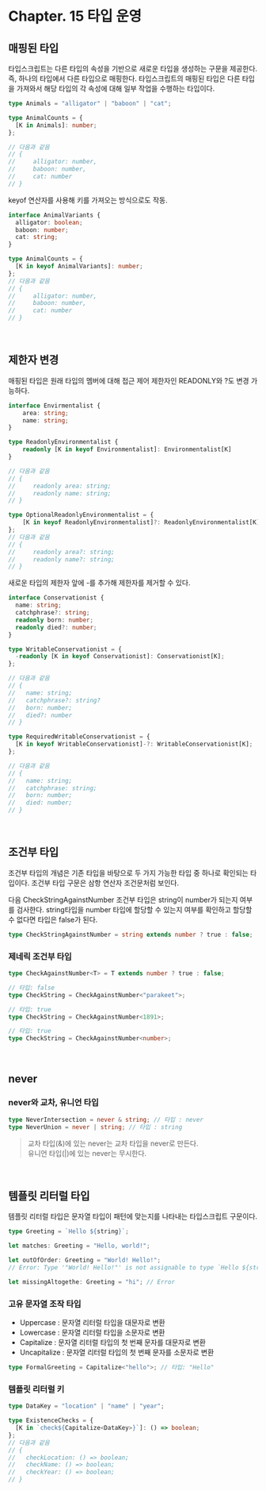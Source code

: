 # Chapter. 15 타입 운영

## 매핑된 타입

타입스크립트는 다른 타입의 속성을 기반으로 새로운 타입을 생성하는 구문을 제공한다.
즉, 하나의 타입에서 다른 타입으로 매핑한다.
타입스크립트의 매핑된 타입은 다른 타입을 가져와서 해당 타입의 각 속성에 대해 일부 작업을 수행하는 타입이다.

```typescript
type Animals = "alligator" | "baboon" | "cat";

type AnimalCounts = {
  [K in Animals]: number;
};

// 다음과 같음
// {
//     alligator: number,
//     baboon: number,
//     cat: number
// }
```

keyof 연산자를 사용해 키를 가져오는 방식으로도 작동.

```ts
interface AnimalVariants {
  alligator: boolean;
  baboon: number;
  cat: string;
}

type AnimalCounts = {
  [K in keyof AnimalVariants]: number;
};
// 다음과 같음
// {
//     alligator: number,
//     baboon: number,
//     cat: number
// }
```

<br>

## 제한자 변경

매핑된 타입은 원래 타입의 멤버에 대해 접근 제어 제한자인 READONLY와 ?도 변경 가능하다.

```ts
interface Envirmentalist {
    area: string;
    name: string;
}

type ReadonlyEnvironmentalist {
    readonly [K in keyof Environmentalist]: Environmentalist[K]
}

// 다음과 같음
// {
//     readonly area: string;
//     readonly name: string;
// }

type OptionalReadonlyEnvironmentalist = {
    [K in keyof ReadonlyEnvironmentalist]?: ReadonlyEnvironmentalist[K]
};
// 다음과 같음
// {
//     readonly area?: string;
//     readonly name?: string;
// }
```

새로운 타입의 제한자 앞에 -를 추가해 제한자를 제거할 수 있다.

```ts
interface Conservationist {
  name: string;
  catchphrase?: string;
  readonly born: number;
  readonly died?: number;
}

type WritableConservationist = {
  -readonly [K in keyof Conservationist]: Conservationist[K];
};

// 다음과 같음
// {
//   name: string;
//   catchphrase?: string?
//   born: number;
//   died?: number
// }

type RequiredWritableConservationist = {
  [K in keyof WritableConservationist]-?: WritableConservationist[K];
};

// 다음과 같음
// {
//   name: string;
//   catchphrase: string;
//   born: number;
//   died: number;
// }
```

<br>

## 조건부 타입

조건부 타입의 개념은 기존 타입을 바탕으로 두 가지 가능한 타입 중 하나로 확인되는 타입이다.
조건부 타입 구문은 삼항 연산자 조건문처럼 보인다.

다음 CheckStringAgainstNumber 조건부 타입은 string이 number가 되는지 여부를 검사한다.
string타입을 number 타입에 할당할 수 있는지 여부를 확인하고 할당할 수 없다면 타입은 false가 된다.

```ts
type CheckStringAgainstNumber = string extends number ? true : false;
```

### 제네릭 조건부 타입

```ts
type CheckAgainstNumber<T> = T extends number ? true : false;

// 타입: false
type CheckString = CheckAgainstNumber<"parakeet">;

// 타입: true
type CheckString = CheckAgainstNumber<1891>;

// 타입: true
type CheckString = CheckAgainstNumber<number>;
```

<br>

## never

### never와 교차, 유니언 타입

```ts
type NeverIntersection = never & string; // 타입 : never
type NeverUnion = never | string; // 타입 : string
```

> 교차 타입(&)에 있는 never는 교차 타입을 never로 만든다.\
> 유니언 타입(|)에 있는 never는 무시한다.

<br>

## 템플릿 리터럴 타입

템플릿 리터럴 타입은 문자열 타입이 패턴에 맞는지를 나타내는 타입스크립트 구문이다.

```ts
type Greeting = `Hello ${string}`;

let matches: Greeting = "Hello, world!";

let outOfOrder: Greeting = "World! Hello!";
// Error: Type '"World! Hello!"' is not assignable to type `Hello ${string}`.

let missingAltogethe: Greeting = "hi"; // Error
```

### 고유 문자열 조작 타입

- Uppercase : 문자열 리터럴 타입을 대문자로 변환
- Lowercase : 문자열 리터럴 타입을 소문자로 변환
- Capitalize : 문자열 리터럴 타입의 첫 번째 문자를 대문자로 변환
- Uncapitalize : 문자열 리터럴 타입의 첫 번째 문자를 소문자로 변환

```ts
type FormalGreeting = Capitalize<"hello">; // 타입: "Hello"
```

### 템플릿 리터럴 키

```ts
type DataKey = "location" | "name" | "year";

type ExistenceChecks = {
  [K in `check${Capitalize<DataKey>}`]: () => boolean;
};
// 다음과 같음
// {
//   checkLocation: () => boolean;
//   checkName: () => boolean;
//   checkYear: () => boolean;
// }
```
